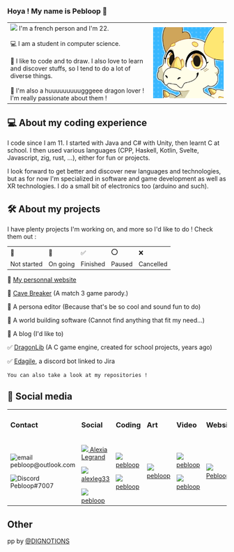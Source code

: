 ### Hoya ! My name is Pebloop 👋

<table>
    <tr>
        <td valign="center" width=65%>
            <img src="https://www.emoji.co.uk/files/google-emojis/flags-android/8235-flag-of-france.png" width=20px/> I'm a french person and I'm 22.
            <br/><br/>
            💻 I am a student in computer science.
            <br/><br/>
            🎨 I like to code and to draw. I also love to learn and discover stuffs, so I tend to do a lot of diverse things.
            <br/><br/>
            🐉 I'm also a huuuuuuuuugggeee dragon lover ! I'm really passionate about them !
        </td>
        <td valign="center"><img align='right' src="pp.gif" title="pp by @DIGNOTIONS on twitter"></td>
    </tr>
</table>

## 💻 About my coding experience

I code since I am 11. I started with Java and C# with Unity, then learnt C at school. I then used various languages (CPP, Haskell, Kotlin, Svelte, Javascript, zig, rust, ...), either for fun or projects.

I look forward to get better and discover new languages and technologies, but as for now I'm specialized in software and game development as well as XR technologies. I do a small bit of electronics too (arduino and such).

## 🛠️ About my projects

I have plenty projects I'm working on, and more so I'd like to do ! Check them out :

<table align="center">
    <tr>
        <td>
            🔳
        </td>
        <td>
            🔵
        </td>
        <td>
            ✅
        </td>
        <td>
            ⭕
        </td>
        <td>
            ❌
        </td>
    </tr>
    <tr>
        <td>
            Not started
        </td>
        <td>
            On going
        </td>
        <td>
            Finished
        </td>
        <td>
            Paused
        </td>
        <td>
            Cancelled
        </td>
    </tr>
</table>

🔵 [My personnal website](https://pebloop.dev/)

🔵 [Cave Breaker](https://github.com/Pebloop/Cave-Breaker) (A match 3 game parody.)

🔳 A persona editor (Because that's be so cool and sound fun to do)

🔳 A world building software (Cannot find anything that fit my need...)

🔳 A blog (I'd like to)

✅ [DragonLib](https://github.com/Pebloop/libdragon) (A C game engine, created for school projects, years ago)

✅ [Edagile](https://github.com/Pebloop/Edagile), a discord bot linked to Jira

    You can also take a look at my repositories !

## 📧 Social media

<table align="center">
    <tr>
        <td>
            <h3> Contact </h3>
        </td>
        <td>
            <h3> Social </h3>
        </td>
        <td>
            <h3> Coding </h3>
        </td>
        <td>
            <h3> Art </h3>
        </td>
        <td>
            <h3> Video </h3>
        </td>
        <td>
            <h3> Website </h3>
        </td>
    </tr>
    <tr>
        <td>
            <p><img src="https://olc-wordpress-assets.s3.amazonaws.com/uploads/2020/05/new-email-icon.png" width=20px title="email"/>   pebloop@outlook.com</p>
            <p><img src="https://www.svgrepo.com/show/353655/discord-icon.svg" width=20px title="Discord"/>   Pebloop#7007</p>
        </td>
        <td>
            <p><a href="https://www.linkedin.com/in/pebloop/" title="LinkedIn"><img src="https://upload.wikimedia.org/wikipedia/commons/thumb/f/f8/LinkedIn_icon_circle.svg/2048px-LinkedIn_icon_circle.svg.png" width=20px>   Alexia Legrand</a></p>
            <p><a href="https://www.instagram.com/alexleg33/" title="Instagram"><img src="https://cdn-icons-png.flaticon.com/512/174/174855.png" width=20px>   alexleg33</a></p>
            <a href="https://bsky.app/profile/pebloop.bsky.social" title="Twitter"><img src="https://play-lh.googleusercontent.com/C5Uh9fZ4hAFm7SKrfDBdDZKgvDmDQO06aIBHlmPm3nLubNIz0RIl86E0CtI0RCHvoQva=w240-h480-rw" width=20px>  pebloop</a>
        </td>
        <td>
            <p><a href="https://www.codingame.com/profile/b0b5ffe6a96eab6334deed3b9e6142ab7562541" title="Codingame"><img src="https://cdn.worldvectorlogo.com/logos/codingame-1.svg" width=20px>  pebloop</a></p>
            <p><a href="https://www.root-me.org/Pebloop" title="RootMe"><img src="https://pbs.twimg.com/profile_images/925763062837252096/43MyHYBN_400x400.jpg" width=20px>  pebloop</a></p>
        </td>
        <td>
            <p><a href="https://www.deviantart.com/pebloop" title="DeviantArt"><img src="https://cdn-icons-png.flaticon.com/512/889/889091.png" width=20px>  pebloop</a></p>
        </td>
        <td>
            <p><a href="https://www.deviantart.com/pebloop" title="Youtube"><img src="https://upload.wikimedia.org/wikipedia/commons/thumb/0/09/YouTube_full-color_icon_%282017%29.svg/2560px-YouTube_full-color_icon_%282017%29.svg.png" width=20px>  pebloop</a></p>
            <p><a href="https://www.deviantart.com/pebloop" title="Twitch"><img src="https://icones.pro/wp-content/uploads/2021/05/symbole-twitch-logo-icone-violet.png" width=20px>  pebloop</a></p>
        </td>
        <td>
            <p><a href="https://pebloop.dev/" title="CodeNDragon"><img src="https://www.pebloop.dev/favicon.png" width=20px>  Pebloop.dev</a></p>
        </td>
    </tr>
</table>

## Other

pp by <a href="https://twitter.com/DIGNOTIONS">@DIGNOTIONS</href>
